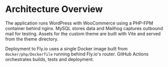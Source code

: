 # Architecture Overview

The application runs WordPress with WooCommerce using a PHP-FPM container behind nginx. MySQL stores data and Mailhog captures outbound mail for testing. Assets for the custom theme are built with Vite and served from the theme directory.

Deployment to Fly.io uses a single Docker image built from `docker/php/Dockerfile` running behind Fly.io's router. GitHub Actions orchestrates builds, tests and deployment.
